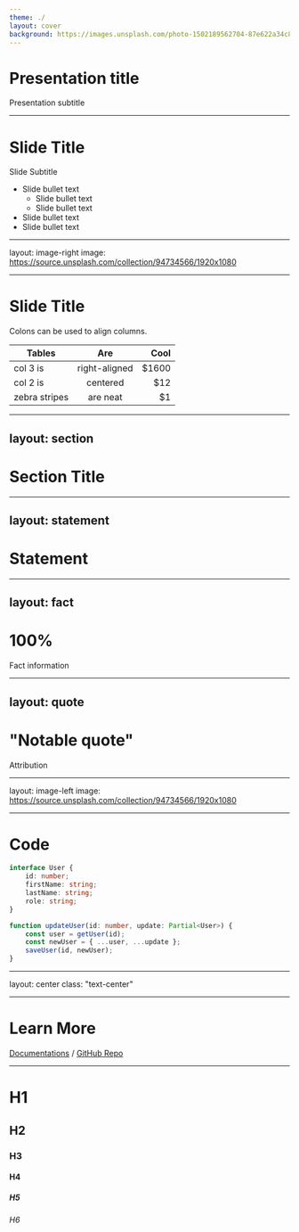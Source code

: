 ```yaml
---
theme: ./
layout: cover
background: https://images.unsplash.com/photo-1502189562704-87e622a34c85?ixid=MnwxMjA3fDB8MHxwaG90by1wYWdlfHx8fGVufDB8fHx8&ixlib=rb-1.2.1&auto=format&fit=crop&w=2100&q=80
---
```


# Presentation title

Presentation subtitle

---

# Slide Title

Slide Subtitle

- Slide bullet text
  - Slide bullet text
  - Slide bullet text
- Slide bullet text
- Slide bullet text

---

layout: image-right
image: https://source.unsplash.com/collection/94734566/1920x1080

---

# Slide Title

Colons can be used to align columns.

| Tables        |      Are      |  Cool |
| ------------- | :-----------: | ----: |
| col 3 is      | right-aligned | $1600 |
| col 2 is      |   centered    |   $12 |
| zebra stripes |   are neat    |    $1 |

---

## layout: section

# Section Title

---

## layout: statement

# Statement

---

## layout: fact

# 100%

Fact information

---

## layout: quote

# "Notable quote"

Attribution

---

layout: image-left
image: https://source.unsplash.com/collection/94734566/1920x1080

---

# Code

```ts {all|2|1-6|all}
interface User {
	id: number;
	firstName: string;
	lastName: string;
	role: string;
}

function updateUser(id: number, update: Partial<User>) {
	const user = getUser(id);
	const newUser = { ...user, ...update };
	saveUser(id, newUser);
}
```

---

layout: center
class: "text-center"

---

# Learn More

[Documentations](https://sli.dev) / [GitHub Repo](https://github.com/slidevjs/slidev)

---

# H1

## H2

### H3

#### H4

##### H5

###### H6
